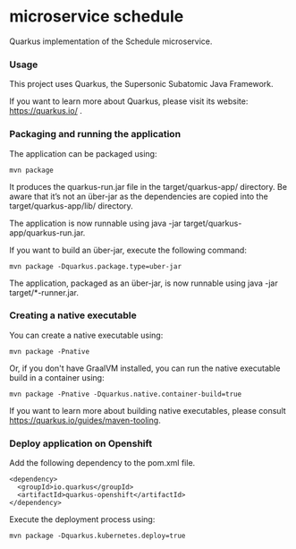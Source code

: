 # microservice schedule

Quarkus implementation of the Schedule microservice.

### Usage

This project uses Quarkus, the Supersonic Subatomic Java Framework.

If you want to learn more about Quarkus, please visit its website: https://quarkus.io/ .

### Packaging and running the application

The application can be packaged using:

```
mvn package
```

It produces the quarkus-run.jar file in the target/quarkus-app/ directory. Be aware that it’s not an über-jar as the dependencies are copied into the target/quarkus-app/lib/ directory.

The application is now runnable using java -jar target/quarkus-app/quarkus-run.jar.

If you want to build an über-jar, execute the following command:

```
mvn package -Dquarkus.package.type=uber-jar
```

The application, packaged as an über-jar, is now runnable using java -jar target/*-runner.jar.

### Creating a native executable

You can create a native executable using:

```
mvn package -Pnative
```

Or, if you don't have GraalVM installed, you can run the native executable build in a container using:

```
mvn package -Pnative -Dquarkus.native.container-build=true
```

If you want to learn more about building native executables, please consult https://quarkus.io/guides/maven-tooling.

### Deploy application on Openshift

Add the following dependency to the pom.xml file.

```
<dependency>
  <groupId>io.quarkus</groupId>
  <artifactId>quarkus-openshift</artifactId>
</dependency>
```

Execute the deployment process using:

```
mvn package -Dquarkus.kubernetes.deploy=true
```
